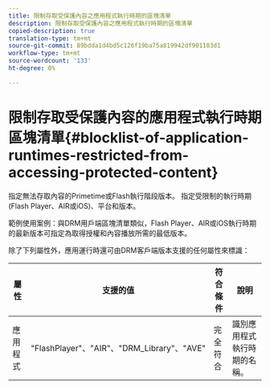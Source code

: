 ```yaml
---
title: 限制存取受保護內容之應用程式執行時期的區塊清單
description: 限制存取受保護內容之應用程式執行時期的區塊清單
copied-description: true
translation-type: tm+mt
source-git-commit: 89bdda1d4bd5c126f19ba75a819942df901183d1
workflow-type: tm+mt
source-wordcount: '133'
ht-degree: 0%

---
```



# 限制存取受保護內容的應用程式執行時期區塊清單{#blocklist-of-application-runtimes-restricted-from-accessing-protected-content}

指定無法存取內容的Primetime或Flash執行階段版本。 指定受限制的執行時期(Flash Player、AIR或iOS)、平台和版本。

範例使用案例：與DRM用戶端區塊清單類似，Flash Player、AIR或iOS執行時期的最新版本可指定為取得授權和內容播放所需的最低版本。

除了下列屬性外，應用運行時還可由DRM客戶端版本支援的任何屬性來標識：

| **屬性** | **支援的值** | **符合條件** | **說明** |
|---|---|---|---|
| 應用程式 | &quot;FlashPlayer&quot;、&quot;AIR&quot;、&quot;DRM_Library&quot;、&quot;AVE&quot; | 完全符合 | 識別應用程式執行時期的名稱。 |
